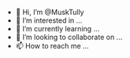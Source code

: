 - 👋 Hi, I’m @MuskTully
- 👀 I’m interested in ...
- 🌱 I’m currently learning ...
- 💞️ I’m looking to collaborate on ...
- 📫 How to reach me ...

<!---
MuskTully/MuskTully is a ✨ special ✨ repository because its `README.md` (this file) appears on your GitHub profile.
You can click the Preview link to take a look at your changes.
--->
